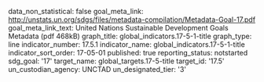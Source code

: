 data_non_statistical: false
goal_meta_link: http://unstats.un.org/sdgs/files/metadata-compilation/Metadata-Goal-17.pdf
goal_meta_link_text: United Nations Sustainable Development Goals Metadata (pdf 468kB)
graph_title: global_indicators.17-5-1-title
graph_type: line
indicator_number: 17.5.1
indicator_name: global_indicators.17-5-1-title
indicator_sort_order: 17-05-01
published: true
reporting_status: notstarted
sdg_goal: '17'
target_name: global_targets.17-5-title
target_id: '17.5'
un_custodian_agency: UNCTAD
un_designated_tier: '3'